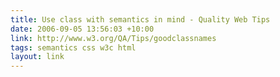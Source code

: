 ```yaml
---
title: Use class with semantics in mind - Quality Web Tips
date: 2006-09-05 13:56:03 +10:00
link: http://www.w3.org/QA/Tips/goodclassnames
tags: semantics css w3c html
layout: link
---
```

